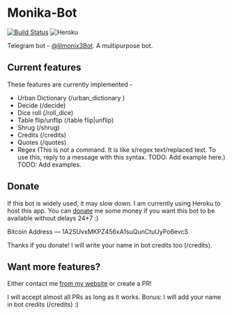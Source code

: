 # Monika-Bot
[![Build Status](https://travis-ci.org/FadedCoder/Monika-Bot.svg?branch=master)](https://travis-ci.org/FadedCoder/Monika-Bot) ![Heroku](https://heroku-badge.herokuapp.com/?app=lilmonix3-bot)

Telegram bot - [@lilmonix3Bot](https://t.me/lilmonix3Bot). A multipurpose bot.

## Current features
These features are currently implemented -
* Urban Dictionary (/urban_dictionary <TERM>)
* Decide (/decide)
* Dice roll (/roll_dice)
* Table flip/unflip (/table flip|unflip)
* Shrug (/shrug)
* Credits (/credits)
* Quotes (/quotes)
* Regex (This is not a command. It is like s/regex text/replaced text. To use this, reply to a message with this syntax. TODO: Add example here.)
TODO: Add examples.

## Donate
If this bot is widely used, it may slow down. I am currently using Heroku to host this app. You can [donate](http://sohamsen.me/#donate) me some money if you want this bot to be available without delays 24*7 :)

Bitcoin Address — 1A2SUvxMKPZ456xA1suQunCtuUyPo6evcS

Thanks if you donate! I will write your name in bot credits too (/credits).

## Want more features?
Either contact me [from my website](http://sohamsen.me/#contact) or create a PR!

I will accept almost all PRs as long as it works. Bonus: I will add your name in bot credits (/credits) :)